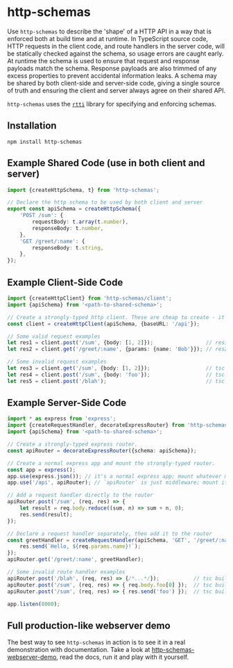 # http-schemas

Use `http-schemas` to describe the 'shape' of a HTTP API in a way that is enforced both at build time and at runtime. In TypeScript source code, HTTP requests in the client code, and route handlers in the server code, will be statically checked against the schema, so usage errors are caught early. At runtime the schema is used to ensure that request and response payloads match the schema. Response payloads are also trimmed of any excess properties to prevent accidental information leaks. A schema may be shared by both client-side and server-side code, giving a single source of truth and ensuring the client and server always agree on their shared API.

`http-schemas` uses the [`rtti`](https://github.com/yortus/rtti) library for specifying and enforcing schemas.

## Installation

`npm install http-schemas`


## Example Shared Code (use in both client and server)
```ts
import {createHttpSchema, t} from 'http-schemas';

// Declare the http schema to be used by both client and server
export const apiSchema = createHttpSchema({
    'POST /sum': {
        requestBody: t.array(t.number),
        responseBody: t.number,
    },
    'GET /greet/:name': {
        responseBody: t.string,
    },
});
```





## Example Client-Side Code
```ts
import {createHttpClient} from 'http-schemas/client';
import {apiSchema} from '<path-to-shared-schema>';

// Create a strongly-typed http client. These are cheap to create - it's fine to have many of them.
const client = createHttpClient(apiSchema, {baseURL: '/api'});

// Some valid request examples
let res1 = client.post('/sum', {body: [1, 2]});                 // res1: Promise<number>
let res2 = client.get('/greet/:name', {params: {name: 'Bob'}}); // res2: Promise<string>

// Some invalid request examples
let res3 = client.get('/sum', {body: [1, 2]});                  // tsc build error & runtime error
let res4 = client.post('/sum', {body: 'foo'});                  // tsc build error & runtime error
let res5 = client.post('/blah');                                // tsc build error & runtime error
```


## Example Server-Side Code
```ts
import * as express from 'express';
import {createRequestHandler, decorateExpressRouter} from 'http-schemas/server';
import {apiSchema} from '<path-to-shared-schema>';

// Create a strongly-typed express router.
const apiRouter = decorateExpressRouter({schema: apiSchema});

// Create a normal express app and mount the strongly-typed router.
const app = express();
app.use(express.json()); // it's a normal express app; mount whatever middleware you want
app.use('/api', apiRouter); // `apiRouter` is just middleware; mount it wherever you want

// Add a request handler directly to the router
apiRouter.post('/sum', (req, res) => {
    let result = req.body.reduce((sum, n) => sum + n, 0);
    res.send(result);
});

// Declare a request handler separately, then add it to the router
const greetHandler = createRequestHandler(apiSchema, 'GET', '/greet/:name', (req, res) => {
    res.send(`Hello, ${req.params.name}!`);
});
apiRouter.get('/greet/:name', greetHandler);

// Some invalid route handler examples
apiRouter.post('/blah', (req, res) => {/*...*/});           // tsc build error & runtime error
apiRouter.post('/sum', (req, res) => { req.body.foo[0] });  // tsc build error & runtime error
apiRouter.post('/sum', (req, res) => { res.send('foo') });  // tsc build error & runtime error

app.listen(8000);
```

## Full production-like webserver demo

The best way to see `http-schemas` in action is to see it in a real demonstration with documentation. Take a look at [http-schemas-webserver-demo](https://github.com/Antman261/http-schemas-webserver-demo), read the docs, run it and play with it yourself.

